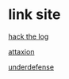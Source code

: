 # link site

[ hack the log ](https://hackthelogs.com)


[ attaxion ](https://attaxion.com)

[ underdefense ](https://underdefense.com)
